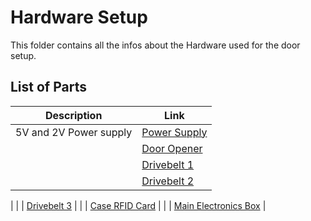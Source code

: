 Hardware Setup
===============

This folder contains all the infos about the Hardware used for the door setup.

List of Parts
-------------

| Description               | Link |
| -----------               | ----------- |
| 5V and 2V Power supply    | [Power Supply](https://www.netzgeraet.de/schaltnetzteile/schaltnetzteile-duo/7505/duo-netzteil-5v-24v-133w-2fach-ausgang-case-schaltnetzteil.html) |
|                           | [Door Opener](https://manteca.de/Elektrischer-Tueroeffner-Typ-1420-RF-12-24V-AC/DC-/-Arbeitsstrom-/-Radiusfalle) | 
|                           | [Drivebelt 1](https://www.zahnriemen24.de/a/40022-zahnriemen-5m-gt-gt3?breite=15&laenge=200&quantity=1)|
|                           | [Drivebelt 2](https://www.zahnriemen24.de/a/40140-zahnscheiben-5m?zaehnezahl=12&riemenbreite=15&bohrung=1&vorbohrungspannsatz=1&quantity=1)
|
|                           | [Drivebelt 3](https://www.zahnriemen24.de/a/40140-zahnscheiben-5m?zaehnezahl=32&riemenbreite=15&bohrung=1&vorbohrungspannsatz=1&quantity=1)
|
|                           | [Case RFID Card](https://www.conrad.de/de/p/hammond-electronics-rp1025-rp1025c-universal-gehaeuse-65-x-60-x-40-abs-lichtgrau-1-st-539044.html)
|
|                           | [Main Electronics Box](https://www.conrad.de/de/p/spelsberg-tk-pc-3625-11-tm-installations-gehaeuse-254-x-361-x-111-polystyrol-polycarbonat-polyurethan-polyamid-lichtg-1387630.html)
|






